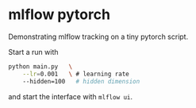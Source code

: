 # mlflow pytorch

Demonstrating mlflow tracking on a tiny pytorch script.

Start a run with

```bash
python main.py   \
    --lr=0.001   \ # learning rate
    --hidden=100   # hidden dimension
```

and start the interface with `mlflow ui`.
